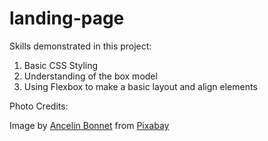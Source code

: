 # landing-page

Skills demonstrated in this project:
1. Basic CSS Styling
2. Understanding of the box model
3. Using Flexbox to make a basic layout and align elements

Photo Credits:

Image by <a href="https://pixabay.com/users/ancelin-1987740/?utm_source=link-attribution&utm_medium=referral&utm_campaign=image&utm_content=1218129">Ancelin Bonnet</a> from <a href="https://pixabay.com//?utm_source=link-attribution&utm_medium=referral&utm_campaign=image&utm_content=1218129">Pixabay</a>
